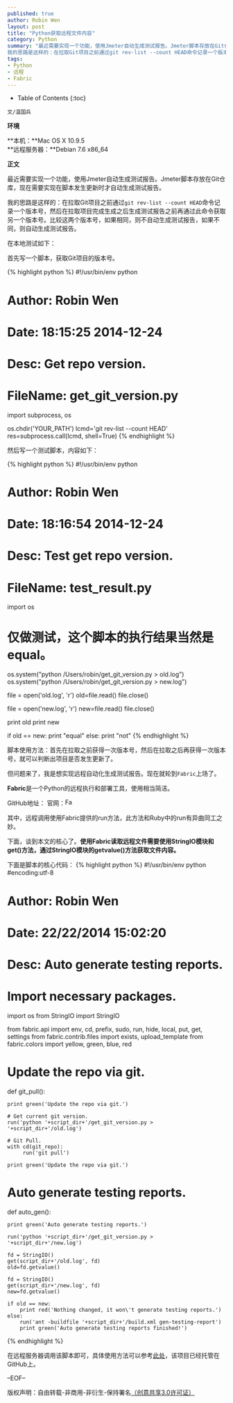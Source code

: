 ```yaml
---
published: true
author: Robin Wen
layout: post
title: "Python获取远程文件内容"
category: Python
summary: "最近需要实现一个功能，使用Jmeter自动生成测试报告。Jmeter脚本存放在Git仓库，现在需要实现在脚本发生更新时才自动生成测试报告。
我的思路是这样的：在拉取Git项目之前通过git rev-list --count HEAD命令记录一个版本号，然后在拉取项目完成生成之后生成测试报告之前再通过此命令获取另一个版本号。比较这两个版本号，如果相同，则不自动生成测试报告，如果不同，则自动生成测试报告。"
tags: 
- Python
- 远程
- Fabric
---
```


* Table of Contents
{:toc}

`文/温国兵`

**环境**

**本机：**Mac OS X 10.9.5 <br/>
**远程服务器：**Debian 7.6 x86_64

**正文**

最近需要实现一个功能，使用Jmeter自动生成测试报告。Jmeter脚本存放在Git仓库，现在需要实现在脚本发生更新时才自动生成测试报告。

我的思路是这样的：在拉取Git项目之前通过`git rev-list --count HEAD`命令记录一个版本号，然后在拉取项目完成生成之后生成测试报告之前再通过此命令获取另一个版本号。比较这两个版本号，如果相同，则不自动生成测试报告，如果不同，则自动生成测试报告。

在本地测试如下：

首先写一个脚本，获取Git项目的版本号。

{% highlight python %}
#!/usr/bin/env python
# Author: Robin Wen
# Date: 18:15:25 2014-12-24
# Desc: Get repo version.
# FileName: get_git_version.py

import subprocess, os

os.chdir('YOUR_PATH')
lcmd='git rev-list --count HEAD'
res=subprocess.call(lcmd, shell=True)
{% endhighlight %}

然后写一个测试脚本，内容如下：

{% highlight python %}
#!/usr/bin/env python
# Author: Robin Wen
# Date: 18:16:54 2014-12-24
# Desc: Test get repo version.
# FileName: test_result.py

import os

# 仅做测试，这个脚本的执行结果当然是equal。
os.system("python /Users/robin/get_git_version.py > old.log")
os.system("python /Users/robin/get_git_version.py > new.log")

file = open('old.log', 'r')
old=file.read()
file.close()

file = open('new.log', 'r')
new=file.read()
file.close()

print old
print new

if old == new:
    print "equal"
else:
    print "not"
{% endhighlight %}

脚本使用方法：首先在拉取之前获得一次版本号，然后在拉取之后再获得一次版本号，就可以判断出项目是否发生更新了。

但问题来了，我是想实现远程自动化生成测试报告。现在就轮到`Fabric`上场了。

**Fabric**是一个Python的远程执行和部署工具，使用相当简洁。

GitHub地址：<a href="https://github.com/fabric/fabric" target="_blank"><i class="fa fa-github"></i></a>
官网：<a href="http://www.fabfile.org/"><img src="http://i.imgur.com/yiMwQRp.png" title="Fabric" border="0" height="16px" width="16px" alt="Fabric" /></a>

其中，远程调用使用Fabric提供的run方法，此方法和Ruby中的run有异曲同工之妙。

下面，谈到本文的核心了。**使用Fabric读取远程文件需要使用StringIO模块和get()方法，通过StringIO模块的getvalue()方法获取文件内容。**

下面是脚本的核心代码：
{% highlight python %}
#!/usr/bin/env python
#encoding:utf-8
# Author: Robin Wen
# Date: 22/22/2014 15:02:20
# Desc: Auto generate testing reports.

# Import necessary packages.
import os
from StringIO import StringIO

from fabric.api import env, cd, prefix, sudo, run, hide, local, put, get, settings
from fabric.contrib.files import exists, upload_template
from fabric.colors import yellow, green, blue, red

# Update the repo via git.
def git_pull():

    print green('Update the repo via git.')

    # Get current git version.
    run('python '+script_dir+'/get_git_version.py > '+script_dir+'/old.log')

    # Git Pull.
    with cd(git_repo):
         run('git pull')

    print green('Update the repo via git.')

# Auto generate testing reports.
def auto_gen():

    print green('Auto generate testing reports.')
    
    run('python '+script_dir+'/get_git_version.py > '+script_dir+'/new.log')

    fd = StringIO()
    get(script_dir+'/old.log', fd)
    old=fd.getvalue()

    fd = StringIO()
    get(script_dir+'/new.log', fd)
    new=fd.getvalue()

    if old == new:
        print red('Nothing changed, it won\'t generate testing reports.')
    else:
        run('ant -buildfile '+script_dir+'/build.xml gen-testing-report')
        print green('Auto generate testing reports finished!')
{% endhighlight %}

在远程服务器调用该脚本即可，具体使用方法可以参考<a href="https://github.com/dbarobin/python-auto-deploy/tree/master/auto_gen_testing_reports" target="_blank">此处</a>，该项目已经托管在GitHub上。

–EOF–

版权声明：自由转载-非商用-非衍生-保持署名<a href="http://creativecommons.org/licenses/by-nc-nd/3.0/deed.zh" target="_blank">（创意共享3.0许可证）</a>
